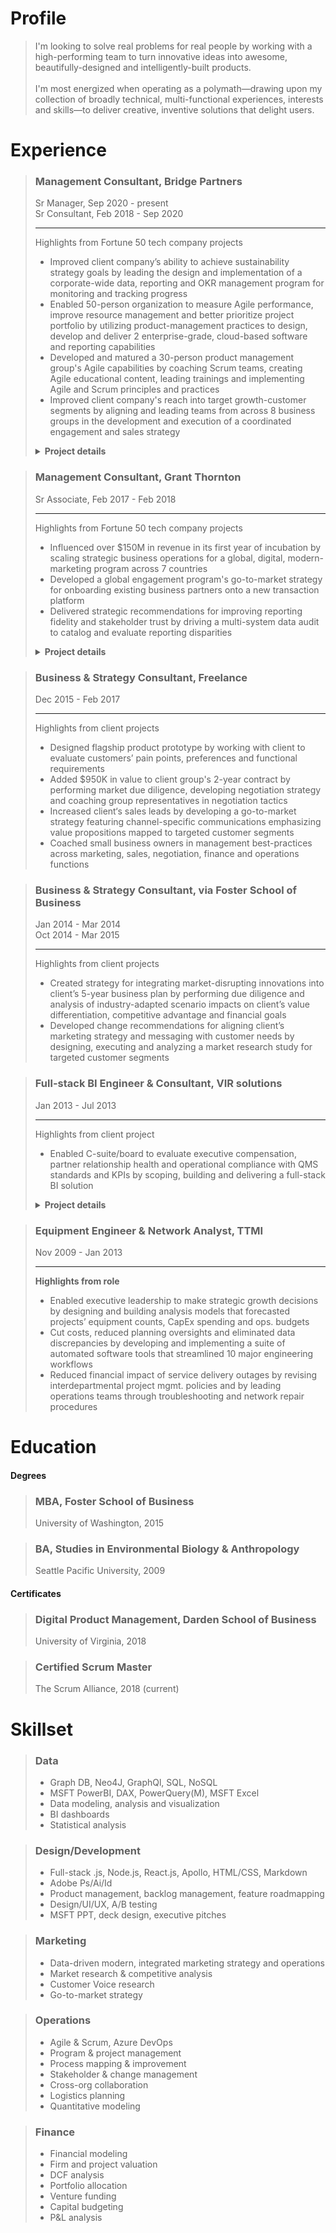 # Profile
> I'm looking to solve real problems for real people by working with a high-performing team to turn innovative ideas into awesome, beautifully-designed and intelligently-built products. 
> <br/><br/>
>I'm most energized when operating as a polymath—drawing upon my collection of broadly technical, multi-functional experiences, interests and skills—to deliver creative, inventive solutions that delight users.














# Experience



  
>### Management Consultant, Bridge Partners <!-- {docsify-ignore} -->
>Sr Manager, Sep 2020 - present  
>Sr Consultant, Feb 2018 - Sep 2020  
>
>---
><span class="hiddenHighlight">Highlights from Fortune 50 tech company projects   </span>
>
>- Improved client company’s ability to achieve sustainability strategy goals by leading the design and implementation of a corporate-wide data, reporting and OKR management program for monitoring and tracking progress  
>- Enabled 50-person organization to measure Agile performance, improve resource management and better prioritize project portfolio by utilizing product-management practices to design, develop and deliver 2 enterprise-grade, cloud-based software and reporting capabilities  
>- Developed and matured a 30-person product management group's Agile capabilities by coaching Scrum teams, creating Agile educational content, leading trainings and 
implementing Agile and Scrum principles and practices  
>- Improved client company's reach into target growth-customer segments by aligning and leading teams from across 8 business groups in the development and execution of a coordinated engagement and sales strategy  
>
>
><details>
>
>---
>  <summary><b>Project details</b></summary>
>
>
  ><b>OKR, data, reporting and tooling management for cross-org PMO</b>
  >- Influenced corporate sustainability strategy by facilitating the development of organization-wide OKRs for 10 different sustainability programs scoped to 10, 1 and 1/2 year time frames and by leading the OKR rollout across the company's 14 major business groups
  >- Enabled efficient scaling and automation of in-scope program management functions by guiding client through program architecture design 
  >- Assisted client in creation and implementation of a cross-company data platform by leading business-side stakeholders through requirements development process and facilitating collaboration with development teams
  >- Improved PMO efficiency by designing and building a process for systematically collecting, tracking, vetting, defining and maturing business-centric tooling requests in preparation of handoff to technical product and development teams for development
  >- Fostered consultant growth through career coaching and development 
>
>---
>
  ><b>Product management for organizational operations</b>
  >- Successfully delivered resource management software tool to client by collecting requirements and feedback from stakeholders, developing and prioritizing feature backlog and collaborating with development team to ensure build satisfied business needs
  >- Delivered Enterprise-grade reporting system with modules for measuring agile team productivity, improve resource management and enable project prioritization by leading BI team through gathering and prioritizaing business requirements, designing BI data model and system, and developing BI reports and dashboards 
  >- Grew dev team's ability to continue delivering business value to client beyond project's initial vision and scope by establishing and maintaining a product roadmap and feature backlog derived from client's business needs
>---
>
  ><b>Agile implementation and management</b>
  >- Implemented and fostered Agile frameworks within the organization through combination of change management practices and team coaching
  >- Improved high performing, collaborative teams
  >- higher quality of work
  >- better work life
>
>---
>
  ><b>Marketing and sales strategy programs development</b>
  >- Led cross-org team within to research market trends and design and implement new marketing and sales strategies targeting growth customer segments and industries
  >- Influenced positive SLT perception of Startup segment opportunity by crafting strategy pitch addressing startup needs, industry trends, competitive landscape and client priorities
  >- Demonstrated ROI potential of Startup investment opportunity by collaborating with financial SMEs to build research-based financial models
  >- Enabled client to grow share of the startup ecosystem by facilitating cross-org strategic alignment and producing a customer engagement playbook containing cross-team orchestration and customer journey guidance
  >- Assisted 20+ Startups move to client platform by helping Startup LTs map business needs against available engagement programs and navigate onboarding processes
>  
>
></details>
















>### Management Consultant, Grant Thornton <!-- {docsify-ignore} -->
>Sr Associate, Feb 2017 - Feb 2018
>
>--- 
><span class="hiddenHighlight">Highlights from Fortune 50 tech company projects   </span>
>- Influenced over $150M in revenue in its first year of incubation by scaling strategic business operations for a global, digital, modern-marketing program across 7 countries  
>- Developed a global engagement program's go-to-market strategy for onboarding existing business partners onto a new transaction platform  
>- Delivered strategic recommendations for improving reporting fidelity and stakeholder trust by driving a multi-system data audit to catalog and evaluate reporting disparities  
>
><details>
>
>---
>  <summary><b>Project details</b></summary>
>
> 
  ><b>Global modern marketing program management</b>  
  >- Attributed $150M in influenced revenue to an automated global, digital marketing program by driving process improvements to optimize integrated marketing-and-sales pipeline performance
  >- Rolled out program refresh to 4 existing and 3 new global markets by managing launch activities across content, social, web, marketing operations, sales, reporting and field teams
  >- Piloted new program content and features by managing end-to-end A/B testing process, including scoping experiments through cross-org collaboration, designing tests, translating objectives into technical requirements and analyzing pre and post data
>
>---
>
  ><b>Global partner marketing program strategy</b>
>
>---
>
  ><b>Global modern marketing data audit</b>
>
></details>












>### Business & Strategy Consultant, Freelance <!-- {docsify-ignore} -->
>Dec 2015 - Feb 2017
>
>---  
><span class="hiddenHighlight">Highlights from client projects   </span>
>- Designed flagship product prototype by working with client to evaluate customers’ pain points, preferences and functional requirements  
>- Added $950K in value to client group's 2-year contract by performing market due diligence, developing negotiation strategy and coaching group representatives in negotiation tactics  
>- Increased client‘s sales leads by developing a go-to-market strategy featuring channel-specific communications emphasizing value propositions mapped to targeted customer segments  
>- Coached small business owners in management best-practices across marketing, sales, negotiation, finance and operations functions  














>### Business & Strategy Consultant, via Foster School of Business <!-- {docsify-ignore} -->
>Jan 2014 - Mar 2014  
>Oct 2014 - Mar 2015  
>
>--- 
><span class="hiddenHighlight">Highlights from client projects   </span>
>- Created strategy for integrating market-disrupting innovations into client’s 5-year business plan by performing due diligence and analysis of industry-adapted scenario impacts on client’s value differentiation, competitive advantage and financial goals  
>- Developed change recommendations for aligning client’s marketing strategy and messaging with customer needs by designing, executing and analyzing a market research study for targeted customer segments  














>### Full-stack BI Engineer & Consultant, VIR solutions <!-- {docsify-ignore} -->
>Jan 2013 - Jul 2013
>
>---
><span class="hiddenHighlight">Highlights from client project   </span>
>- Enabled C-suite/board to evaluate executive compensation, partner relationship health and operational compliance with QMS standards and KPIs by scoping, building and delivering a full-stack BI solution
>
><details>
  >
  >---
  ><summary><b>Project details</b></summary>
  >
  >- Provided client leadership insights into quality management performance by translating 10 industry-standard measures into firm-specific formulas that drove scorecard KPIs
  >- Designed and built an automated ETL process to populate a back-end data warehousing service of RDBs and OLAP cubes that powered a client-facing BI dashboard featuring interactive real-time data and user-friendly, drill-down-capable visualizations
  >- Delivered product at forecasted deadline by partnering with stakeholders to scope project objectives and requirements, by utilizing Agile methodologies to rapidly iterate through features and by leveraging team’s collective expertise to solve bugs and complete milestones
  >
  >
></details>



>### Equipment Engineer & Network Analyst, TTMI <!-- {docsify-ignore} -->
>Nov 2009 - Jan 2013
>
>--- 
>**Highlights from role**
>- Enabled executive leadership to make strategic growth decisions by designing and building analysis models that forecasted projects’ equipment counts, CapEx spending and ops. budgets
>- Cut costs, reduced planning oversights and eliminated data discrepancies by developing and implementing a suite of automated software tools that streamlined 10 major engineering workflows
>- Reduced financial impact of service delivery outages by revising interdepartmental project mgmt. policies and by leading operations teams through troubleshooting and network repair procedures












# Education


<!-- panels:start -->
<!-- div:left-panel -->
#### Degrees

>### MBA, Foster School of Business <!-- {docsify-ignore} -->
>University of Washington, 2015

>### BA, Studies in Environmental Biology & Anthropology <!-- {docsify-ignore} -->
>Seattle Pacific University, 2009


<!-- div:right-panel -->
#### Certificates
  
>### Digital Product Management, Darden School of Business <!-- {docsify-ignore} -->
>University of Virginia, 2018

>### Certified Scrum Master <!-- {docsify-ignore} -->
>The Scrum Alliance, 2018 (current)
<!-- panels:end -->












# Skillset

<!-- panels:start -->
<!-- div:left-panel -->
>### Data <!-- {docsify-ignore} -->
>- Graph DB, Neo4J, GraphQl, SQL, NoSQL
>- MSFT PowerBI, DAX, PowerQuery(M), MSFT Excel
>- Data modeling, analysis and visualization
>- BI dashboards
>- Statistical analysis 

>### Design/Development <!-- {docsify-ignore} -->
>- Full-stack .js, Node.js, React.js, Apollo, HTML/CSS, Markdown
>- Adobe Ps/Ai/Id
>- Product management, backlog management, feature roadmapping
>- Design/UI/UX, A/B testing
>- MSFT PPT, deck design, executive pitches

>### Marketing <!-- {docsify-ignore} -->
>- Data-driven modern, integrated marketing strategy and operations
>- Market research & competitive analysis
>- Customer Voice research
>- Go-to-market strategy


<!-- div:right-panel -->
>### Operations <!-- {docsify-ignore} -->
>- Agile & Scrum, Azure DevOps
>- Program & project management
>- Process mapping & improvement
>- Stakeholder & change management
>- Cross-org collaboration
>- Logistics planning
>- Quantitative modeling

>### Finance <!-- {docsify-ignore} -->
>- Financial modeling
>- Firm and project valuation
>- DCF analysis
>- Portfolio allocation
>- Venture funding
>- Capital budgeting
>- P&L analysis
<!-- panels:end -->




